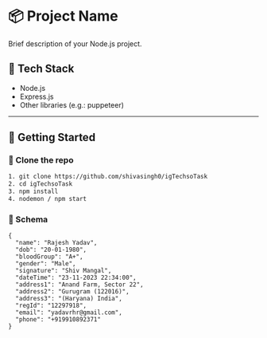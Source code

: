 # 📦 Project Name

Brief description of your Node.js project.

## 🧰 Tech Stack

- Node.js
- Express.js
- Other libraries (e.g.: puppeteer)

---

## 🚀 Getting Started

### 📁 Clone the repo

```bash
1. git clone https://github.com/shivasingh0/igTechsoTask
2. cd igTechsoTask
3. npm install
4. nodemon / npm start
```

### 📁 Schema
``` Schema
{
  "name": "Rajesh Yadav",
  "dob": "20-01-1980",
  "bloodGroup": "A+",
  "gender": "Male",
  "signature": "Shiv Mangal",
  "dateTime": "23-11-2023 22:34:00",
  "address1": "Anand Farm, Sector 22",
  "address2": "Gurugram (122016)",
  "address3": "(Haryana) India",
  "regId": "12297918",
  "email": "yadavrhr@gmail.com",
  "phone": "+919910892371"
}
```